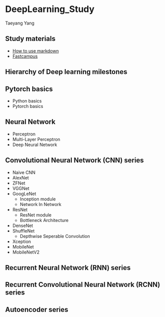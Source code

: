 # DeepLearning_Study
Taeyang Yang

## Study materials
- [How to use markdown](https://guides.github.com/features/mastering-markdown/)
- [Fastcampus](https://github.com/tyami/PyTorch-FastCampus)

## Hierarchy of Deep learning milestones

## Pytorch basics
- Python basics
- Pytorch basics

## Neural Network
- Perceptron
- Multi-Layer Perceptron
- Deep Neural Network

## Convolutional Neural Network (CNN) series
- Naive CNN
- AlexNet
- ZFNet
- VGGNet
- GoogLeNet
  + Inception module
  + Network In Network
- ResNet
  + ResNet module
  + Bottleneck Architecture
- DenseNet
- ShuffleNet
  + Depthwise Seperable Convolution
- Xception
- MobileNet
- MobileNetV2

## Recurrent Neural Network (RNN) series

## Recurrent Convolutional Neural Network (RCNN) series

## Autoencoder series
